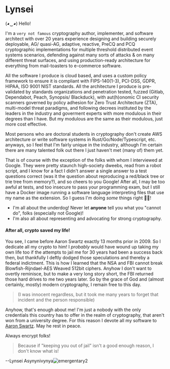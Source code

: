 # Lynsei

(◕‿◕) Hello! 

I'm a `very not famous` cryptography author, implementer, and software architect with over 20 years experience designing and building securely deployable, AG/ quasi-AG, adaptive, reactive, PreCQ and PCQ cryptographic implementations for multiple threshold distributed event systems scenarios, defending against many sorts of attacks & on many different threat surfaces, and using production-ready architecture for everything from mail-toasters to e-commerce software.  

All the software I produce is cloud based, and uses a custom policy framework to ensure it is compliant with FIPS-140(1-3), PCI-DSS, GDPR, HIPAA, ISO 9001 NIST standards.  All the architecture I produce is pre-validated by standards organizations and penetration tested, fuzzed (Gitlab, Dependabot, Peach, Synopsis/ Blackduck), with aut(h)onomic CI security scanners governed by policy adhesion for Zero Trust Architecture (ZTA), multi-model threat paradigms, and following decrees instituted by the leaders in the industry and goverment experts with more modulous in their degrees than I have. But my modulous are the same as their modulous, just more cost effective.

Most persons who are doctoral students in cryptography don't create AWS architecture or write software systems in Rust/Go/Node/Typescript, etc. anyways, so I feel that I'm fairly unique in the industry, although I'm certain there are many talented folk out there I just haven't met (many of) them yet. 

That is of course with the exception of the folks with whom I interviewed at Google.  They were pretty staunch high-society dweebs, read from a robot script, and I know for a fact I didn't answer a single answer to a test questions correct (was it the question about reproducing a red/black tree or trie tree from memory?), and so cheers to you Google!  After all, I may be too awful at tests, and too insecure to pass your programming exam, but I still have a Docker image running a software language interpreting files that use my name as the extension.  So I guess I'm doing *some* things right 🤏🏻!

* I'm all about the underdog!  Never let **anyone** tell you what you "cannot do", folks (especially not Google)! 
* I'm also all about representing and advocating for strong cryptography.  

#### After all, crypto saved my life! 

  You see, I came before Aaron Swartz exactly 13 months prior in 2009.  So I dedicate all my crypto to him!  I *probably* would have wound up taking my own life too if the attempts to jail me for 30 years had been a success back then, but thankfully I deftly dodged those speculations and thereby a federal indictment.  This is how I learned that the NSA and FBI cannot break Blowfish-Rijndael-AES Weaved 512bit ciphers. Anyhow I don't want to overtly reminisce, but to make a very long story short, the FBI returned those hard drives to me  two years later.  So by the grace of God and (almost certainly, mostly) modern cryptography, I remain free to this day.
> (I was innocent regardless, but it took me many years to forget that incident and the person responsible)

Anyhow, that's enough about me!  I'm just a nobody with the only credentials this country has to offer in the realm of cryptography, that aren't won from a university degree.   For this reason I devote all my software to [Aaron Swartz](https://en.wikipedia.org/wiki/Aaron_Swartz).   May he rest in peace.

Always encrypt folks!  

> Because if "keeping you out of jail" isn't a good enough reason, I don't know what is!

--Lynsei Asynynivynya![emergentary2](https://user-images.githubusercontent.com/16281585/173702301-baa85c0e-89b9-4450-84b7-6c770a93f9d2.png)

